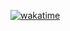 [![wakatime](https://wakatime.com/badge/user/f3d9ae09-aa92-4bf5-8b06-140245ede172.svg)](https://wakatime.com/@f3d9ae09-aa92-4bf5-8b06-140245ede172)
